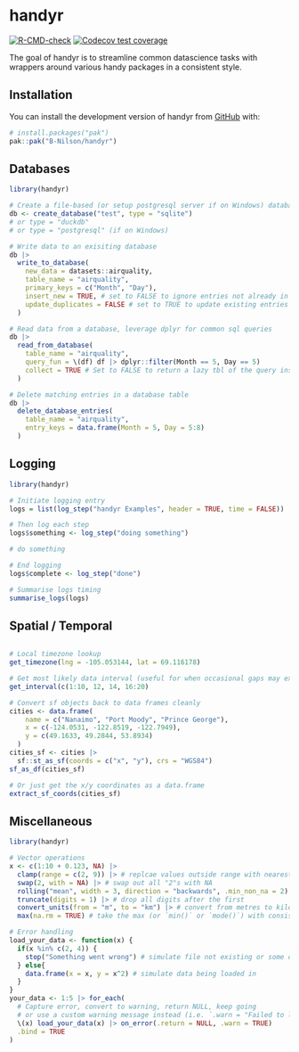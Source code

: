 
# handyr

<!-- badges: start -->
[![R-CMD-check](https://github.com/B-Nilson/handyr/actions/workflows/R-CMD-check.yaml/badge.svg)](https://github.com/B-Nilson/handyr/actions/workflows/R-CMD-check.yaml)
[![Codecov test coverage](https://codecov.io/gh/B-Nilson/handyr/graph/badge.svg)](https://app.codecov.io/gh/B-Nilson/handyr)
<!-- badges: end -->

The goal of handyr is to streamline common datascience tasks with wrappers around various handy packages in a consistent style.

## Installation

You can install the development version of handyr from [GitHub](https://github.com/) with:

``` r
# install.packages("pak")
pak::pak("B-Nilson/handyr")
```

## Databases

``` r
library(handyr)

# Create a file-based (or setup postgresql server if on Windows) database
db <- create_database("test", type = "sqlite")
# or type = "duckdb"
# or type = "postgresql" (if on Windows)

# Write data to an exisiting database
db |> 
  write_to_database(
    new_data = datasets::airquality,
    table_name = "airquality",
    primary_keys = c("Month", "Day"),
    insert_new = TRUE, # set to FALSE to ignore entries not already in db
    update_duplicates = FALSE # set to TRUE to update existing entries in db where overl ap exists
  )

# Read data from a database, leverage dplyr for common sql queries
db |>
  read_from_database(
    table_name = "airquality",
    query_fun = \(df) df |> dplyr::filter(Month == 5, Day == 5)
    collect = TRUE # Set to FALSE to return a lazy tbl of the query instead of loading full results into memory
  )

# Delete matching entries in a database table
db |>
  delete_database_entries(
    table_name = "airquality",
    entry_keys = data.frame(Month = 5, Day = 5:8)
  )

```

## Logging

``` r
library(handyr)

# Initiate logging entry
logs = list(log_step("handyr Examples", header = TRUE, time = FALSE))

# Then log each step
logs$something <- log_step("doing something")

# do something 

# End logging
logs$complete <- log_step("done")

# Summarise logs timing
summarise_logs(logs)

```

## Spatial / Temporal

``` r

# Local timezone lookup
get_timezone(lng = -105.053144, lat = 69.116178)

# Get most likely data interval (useful for when occasional gaps may exist)
get_interval(c(1:10, 12, 14, 16:20)

# Convert sf objects back to data frames cleanly
cities <- data.frame(
    name = c("Nanaimo", "Port Moody", "Prince George"),
    x = c(-124.0531, -122.8519, -122.7949),
    y = c(49.1633, 49.2844, 53.8934)
  )
cities_sf <- cities |>
  sf::st_as_sf(coords = c("x", "y"), crs = "WGS84")
sf_as_df(cities_sf)

# Or just get the x/y coordinates as a data.frame
extract_sf_coords(cities_sf)

```

## Miscellaneous

``` r
library(handyr)

# Vector operations
x <- c(1:10 + 0.123, NA) |>
  clamp(range = c(2, 9)) |> # replcae values outside range with nearest value
  swap(2, with = NA) |> # swap out all "2"s with NA
  rolling("mean", width = 3, direction = "backwards", .min_non_na = 2) |> # 3-point (fast) rolling mean
  truncate(digits = 1) |> # drop all digits after the first
  convert_units(from = "m", to = "km") |> # convert from metres to kilometres
  max(na.rm = TRUE) # take the max (or `min()` or `mode()`) with consistent NA handling

# Error handling
load_your_data <- function(x) {
  if(x %in% c(2, 4)) {
    stop("Something went wrong") # simulate file not existing or some other error
  } else{
    data.frame(x = x, y = x^2) # simulate data being loaded in
  } 
}
your_data <- 1:5 |> for_each(
  # Capture error, convert to warning, return NULL, keep going
  # or use a custom warning message instead (i.e. `.warn = "Failed to load data."`)
  \(x) load_your_data(x) |> on_error(.return = NULL, .warn = TRUE)
  .bind = TRUE
)

```

